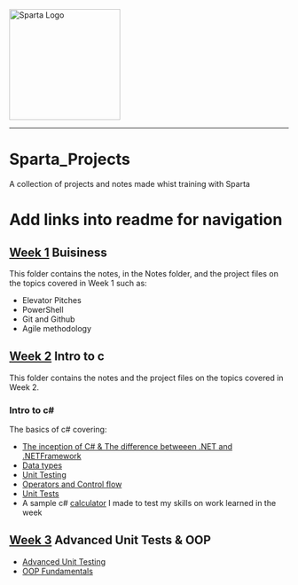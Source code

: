 <img src="https://boolerang.co.uk/wp-content/uploads/job-manager-uploads/company_logo/2018/04/SG-Logo-Black.png" alt="Sparta Logo" width="200"/>

---   
# Sparta_Projects
A collection of projects and notes made whist training with Sparta

# Add links into readme for navigation 

## **[Week 1](https://github.com/ConnorJamesDawson/Sparta_Projects/tree/main/Week1Buisniness) Buisiness**
This folder contains the notes, in the Notes folder, and the project files on the topics covered in Week 1 such as:

- Elevator Pitches
- PowerShell
- Git and Github
- Agile methodology

## **[Week 2](https://github.com/ConnorJamesDawson/Sparta_Projects/tree/main/Week2CSharp) Intro to c**

This folder contains the notes and the project files on the topics covered in Week 2.

### **Intro to c#**

The basics of c# covering:
- [The inception of C# & The difference betweeen .NET and .NETFramework](https://github.com/ConnorJamesDawson/Sparta_Projects/tree/main/Week2CSharp/IntroToC%23)
- [Data types](https://github.com/ConnorJamesDawson/Sparta_Projects/tree/main/Week2CSharp/DataTypesWork)
- [Unit Testing](https://github.com/ConnorJamesDawson/Sparta_Projects/tree/main/Week2CSharp/UnitTestWork)
- [Operators and Control flow](https://github.com/ConnorJamesDawson/Sparta_Projects/tree/main/Week2CSharp/OperatorsAndControlFlowWork)
- [Unit Tests](https://github.com/ConnorJamesDawson/Sparta_Projects/tree/main/Week2CSharp/UnitTestWork) 
- A sample c# [calculator](https://github.com/ConnorJamesDawson/Sparta_Projects/tree/main/Week2CSharp/Calculator) I made to test my skills on work learned in the week

## **[Week 3](https://github.com/ConnorJamesDawson/Sparta_Projects/tree/main/Week3AdvancedUnitTesting%26OOP/AdvancedUnitTesting) Advanced Unit Tests & OOP**

- [Advanced Unit Testing](https://github.com/ConnorJamesDawson/Sparta_Projects/tree/main/Week3AdvancedUnitTesting%26OOP)
- [OOP Fundamentals](https://github.com/ConnorJamesDawson/Sparta_Projects/tree/main/Week3AdvancedUnitTesting%26OOP/OOPFundamentals)
